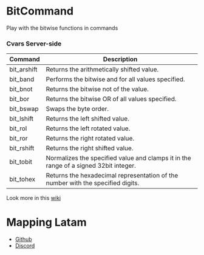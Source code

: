 # BitCommand
Play with the bitwise functions in commands

### Cvars Server-side
| Command     | Description   | 
| ---------   | ------------- |
| bit_arshift | Returns the arithmetically shifted value.           |
| bit_band    | Performs the bitwise and for all values specified.      |
| bit_bnot    | Returns the bitwise not of the value.              |
| bit_bor     | Returns the bitwise OR of all values specified.              |
| bit_bswap   | Swaps the byte order.   |
| bit_lshift  | Returns the left shifted value.        |
| bit_rol     | Returns the left rotated value.        |
| bit_ror     | Returns the right rotated value.        |
| bit_rshift  | Returns the right shifted value.        |
| bit_tobit   | Normalizes the specified value and clamps it in the range of a signed 32bit integer.       |
| bit_tohex   | Returns the hexadecimal representation of the number with the specified digits.        |

Look more in this [wiki](https://wiki.facepunch.com/gmod/bit)


# Mapping Latam

- [Github](https://github.com/mapping-latam)
- [Discord](https://github.com/mapping-latam)
